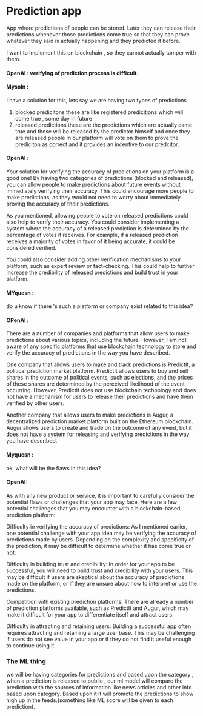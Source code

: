 # Prediction app

App where predictions of people can be stored. Later they can release their predictions whenever those predictions come true so that they can prove whatever they said is actually happening and they predicted it before. 

I want to implement this on blockchain , so they cannot actually tamper with them.



#### OpenAI : verifying of prediction process is difficult.<br>
#### Mysoln : 

I have a solution for this,
lets say we are having two types of predictions
1. blocked predicitons
these are like registered predicitions which will come true , some day in future
2. released predictions
these are the predictions which are actually came true and these will be released by the predictor himself and once they are released people in our platform will vote on them to prove the prediciton as correct and it provides an incentive to our predcitor.


#### OpenAI :
Your solution for verifying the accuracy of predictions on your platform is a good one! By having two categories of predictions (blocked and released), you can allow people to make predictions about future events without immediately verifying their accuracy. This could encourage more people to make predictions, as they would not need to worry about immediately proving the accuracy of their predictions.

As you mentioned, allowing people to vote on released predictions could also help to verify their accuracy. You could consider implementing a system where the accuracy of a released prediction is determined by the percentage of votes it receives. For example, if a released prediction receives a majority of votes in favor of it being accurate, it could be considered verified.

You could also consider adding other verification mechanisms to your platform, such as expert review or fact-checking. This could help to further increase the credibility of released predictions and build trust in your platform.


#### MYquesn : 
do u know if there 's such a platform or company exist related to this idea? 
#### OPenAI :

There are a number of companies and platforms that allow users to make predictions about various topics, including the future. However, I am not aware of any specific platforms that use blockchain technology to store and verify the accuracy of predictions in the way you have described.

One company that allows users to make and track predictions is PredictIt, a political prediction market platform. PredictIt allows users to buy and sell shares in the outcome of political events, such as elections, and the prices of these shares are determined by the perceived likelihood of the event occurring. However, PredictIt does not use blockchain technology and does not have a mechanism for users to release their predictions and have them verified by other users.

Another company that allows users to make predictions is Augur, a decentralized prediction market platform built on the Ethereum blockchain. Augur allows users to create and trade on the outcome of any event, but it does not have a system for releasing and verifying predictions in the way you have described.




#### Myquesn :
ok, what will be the flaws in this idea?
#### OpenAI: 
As with any new product or service, it is important to carefully consider the potential flaws or challenges that your app may face. Here are a few potential challenges that you may encounter with a blockchain-based prediction platform:

Difficulty in verifying the accuracy of predictions: As I mentioned earlier, one potential challenge with your app idea may be verifying the accuracy of predictions made by users. Depending on the complexity and specificity of the prediction, it may be difficult to determine whether it has come true or not.

Difficulty in building trust and credibility: In order for your app to be successful, you will need to build trust and credibility with your users. This may be difficult if users are skeptical about the accuracy of predictions made on the platform, or if they are unsure about how to interpret or use the predictions.

Competition with existing prediction platforms: There are already a number of prediction platforms available, such as PredictIt and Augur, which may make it difficult for your app to differentiate itself and attract users.

Difficulty in attracting and retaining users: Building a successful app often requires attracting and retaining a large user base. This may be challenging if users do not see value in your app or if they do not find it useful enough to continue using it. 


### The ML thing

we will be having categories for predictions and based upon the category , when a prediction is released to public , our ml model will compare the prediction with the sources of information like news articles and other info based upon category. Based upon it it will promote the predictions to show high up in the feeds.(something like ML score will be given to each prediction).


